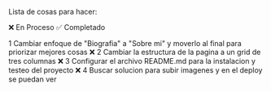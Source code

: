 Lista de cosas para hacer:

❌ En Proceso
✅ Completado

1 Cambiar enfoque de "Biografia" a "Sobre mi" y moverlo al final para priorizar mejores cosas ❌
2 Cambiar la estructura de la pagina a un grid de tres columnas ❌
3 Configurar el archivo README.md para la instalacion y testeo del proyecto ❌
4 Buscar solucion para subir imagenes y en el deploy se puedan ver